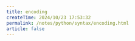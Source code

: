 ```yaml
---
title: encoding
createTime: 2024/10/23 17:53:32
permalink: /notes/python/syntax/encoding.html
article: false
---
```

